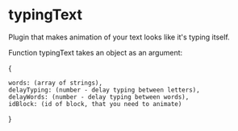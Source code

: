 # typingText
Plugin that makes animation of your text looks like it's typing itself.

Function typingText takes an object as an argument:

{

    words: (array of strings),
    delayTyping: (number - delay typing between letters),
    delayWords: (number - delay typing between words),
    idBlock: (id of block, that you need to animate) 

}
